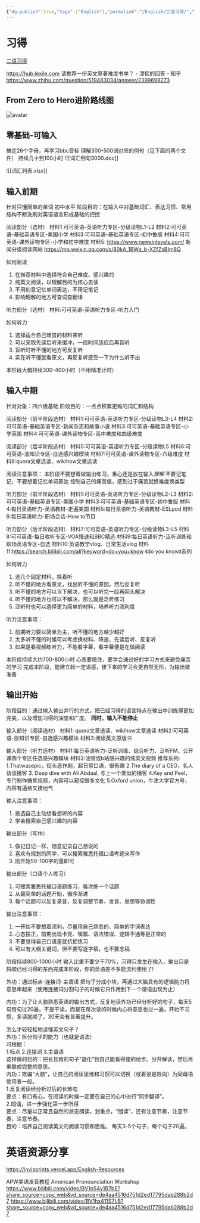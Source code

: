 ```yaml
---
{"dg-publish":true,"tags":["English"],"permalink":"/English/二语习得/","dgPassFrontmatter":true,"created":"2022-04-05T16:55:58.320+08:00","updated":"2023-04-24T21:49:56.983+08:00"}
---
```





# 习得

[二语习得](https://www.wikiwand.com/zh/%E7%AC%AC%E4%BA%8C%E8%AA%9E%E8%A8%80%E7%BF%92%E5%BE%97)

https://hub.lexile.com 
请推荐一份英文原著难度书单？ - 漂摇的回答 - 知乎 https://www.zhihu.com/question/519483034/answer/2399698273

## From Zero to Hero进阶路线图
![avatar](https://i.imgur.com/wZx8NfY.jpeg)





## 零基础-可输入
搞定26个字母，再学习bbc音标
理解300-500词对应的例句（见下面的两个文件）
持续几十到100小时
![[词汇例句3000.doc]]

![[词汇列表.xlsx]]

## 输入前期
针对只懂简单的单词 初中水平 
阶段目的：在输入中对基础词汇、表达习惯、常用结构不断洗刷对英语语言形成基础的把控

阅读部分（选材）
材料1:可可英语-英语听力专区-分级读物L1-L2
材料2:可可英语-基础英语专区-美国小学
材料3:可可英语-基础英语专区-初中鲁版
材料4:可可英语-课外读物专区-小学和初中难度
材料5: https://www.newsinlevels.com/ 新闻分级阅读网站 https://mp.weixin.qq.com/s/80kA_1BWa_b-XZfZxBIm8Q

如何阅读
1. 在推荐材料中选择符合自己难度、感兴趣的
2. 纯英文阅读，以理解目的为核心去读
3. 不用刻意记忆单词表达，不用记笔记
4. 影响理解的地方可查词查翻译

听力部分（选材）
材料:可可英语-英语听力专区-听力入门

如何听力
1. 选择适合自己难度的材料来听
2. 可以采取先读后听来缓冲，一段时间适应后再盲听
3. 盲听时听不懂的地方可反复听
4. 实在听不懂就看原文，再反复听感受一下为什么听不出


本阶段大概持续300-400小时（不用精准计时）


## 输入中期
针对对象：四六级基础
阶段目的：一点点积累更难的词汇和结构

阅读部分（前半阶段选材）
材料1:可可英语-英语听力专区-分级读物L3-L4
材料2:可可英语-基础英语专区-新闻杂志和故事小说
材料3:可可英语-基础英语专区-小学英国
材料4:可可英语-课外读物专区-高中难度和四级难度

阅读部分（后半阶段选材）
材料5:可可英语-英语听力专区-分级读物L5
材料6:可可英语-涨知识专区-自选感兴趣模块
材料7:可可英语-课外读物专区-六级难度
材料8:quora文章选读、wikihow文章选读

阅读注意事项：
本阶段不要想着做输出练习，重心还是放在输入*理解*
不要记笔记，不要想着记忆单词表达
控制自己的痛苦值，感到过于痛苦就换难度换类型

听力部分（前半阶段选材）
材料1:可可英语-英语听力专区-分级读物L2-L3
材料2:可可英语-基础英语专区-美国小学
材料3:可可英语-基础英语专区-初中鲁版
材料4:每日英语听力-英语教材-走遍美国
材料5:每日英语听力-英语教材-ESLpod
材料6:每日英语听力-职场会话-How to节目

听力部分（后半阶段选材）
材料7:可可英语-英语听力专区-分级读物L3-L5
材料8:可可英语-每日收听专区-VOA慢速和BBC精选
材料9:每日英语听力-泛听训练和职场英语专区-自选
材料10:英语教学vlog、日常生活vlog
材料11:https://search.bilibili.com/all?keyword=do+you+know 《do you know》系列

如何听力
1. 选几个固定材料，换着听
2. 听不懂的地方看原文，找出听不懂的原因，然后反复听
3. 听不懂的地方可以当下解决，也可以听完一段再回头解决
4. 听不懂的地方也可以不解决，那么就是泛听练习
5. 泛听时也可以选择更为简单的材料，培养听力流利度

听力注意事项：
1. 前期听力要以简单为主，听不懂的地方越少越好
2. 太多听不懂的时候可以考虑换材料、降速、先读后听、反复听
3. 如果是看视频练听力，不能看字幕，看字幕便是在做阅读

本阶段持续大约700-800小时
心态要稳住，要学会通过好的学习方式来避免痛苦的学习
完成本阶段，能建立起一定语感，接下来的学习会更自然无形，为输出做准备

## 输出开始
阶段目的：通过输入输出并行的方式，把已经习得的语言特点在输出中训练得更加完美，以及增加习得的深度和广度。
**同时，输入不能停止**

输入部分（阅读选材）
材料1: quora文章选读、wikihow文章选读
材料2:可可英语-涨知识专区-自选感兴趣模块
材料3:阅读英文原版书

输入部分（听力选材）
材料1:每日英语听力-泛听训练、综合听力、泛听FM、公开课四个专区任选感兴趣模块
材料2:油管或b站感兴趣的纯英文视频
	推荐系列:
	1.Thatwasepic，街头恶作剧，超日常口语，很有趣
	2.The diary of a CEO，名人访谈播客
	3. Deep dive with Ali Abdaal, 与上一个类似的播客
	4.Key and Peel，专门制作搞笑视频，内容可以窥探很多文化
	5.Oxford union，牛津大学官方号，内容有逼格又接地气


输入注意事项：
1. 挑选自己主动想看想听的内容
2. 学会搜索自己感兴趣的内容


输出部分（写作）
1. 像记日记一样，随意记录自己想说的
2. 喜欢有规划的同学，可以搜索雅思托福口语考题来写作
3. 刚开始50-100字的量即可

输出部分（口语个人练习）
1. 可搜索雅思托福口语题练习，每次练一个话题
2. 从最简单的话题开始，循序渐进
3. 每个话题可以反复录音，反复调整节奏、发音、思想等协调性

输出注意事项：
1. 一开始不要想着流利，尽量用自己熟悉的、简单的字词表达
2. 心态摆正，前期出现卡壳、嘴瓢、语法错误、逻辑不通等是正常的
3. 不要觉得自己口语差就抗拒练习
4. 可以有大纲关键词，但不要写逐字稿，也不要念稿

阶段持续800-1000小时
输入比重不要少于70%，习得只发生在输入，输出只是捋顺已经习得的东西完成本阶段，你的英语差不多能流利使用了!



外功：通过标点-连接词-主谓语 把句子分成小块，再通过大脑具有的逻辑能力将意思串起来（使用连接词分割句子的时候它只作用到下一个谓语出现为止）  

内功：为了让大脑熟悉英语的输出方式，反复地读外功已经分析好的句子，每天5句每句过20遍，不是干读，而是在每次读的时候内心将意思也过一遍，开始不习惯，多读就顺了，30天会有显著提升。

怎么才较轻松地读懂英文句子？  
外功：拆分句子的能力（也就是语法）  
可根据：  
1.标点 2.连接词 3.主谓语  
这样做的目的：把长且难的句子“退化”到自己能看得懂的地步。分开解读，然后再串联成完整的意思。  
内功：欺骗“大脑”，让自己的阅读思维和习惯可以切换（或着说是趋向）为同母语使用者一般。  
1.反复阅读经分析过后的长难句  
要点：有口有心，在阅读的时候一定要在自己的心中进行“同步翻译”。  
2.朗诵，进一步强化第一步所得  
要点：尽量以正常且自然的状态朗读，划重点，“朗读”，还有注意节奏，注意节奏，注意节奏。  
目的：培养自己阅读英文的阅读习惯和思维。
每天3-5个句子，每个句子20遍。



# 英语资源分享

https://invisprints.vercel.app/English-Resources

  
APW美语发音教程 American Pronounciation Workshop
https://www.bilibili.com/video/BV1n54y1B7bE?share_source=copy_web&vd_source=de4aa4516d751d2ed17795dab288b2d7
https://www.bilibili.com/video/BV1hx411S7LB?share_source=copy_web&vd_source=de4aa4516d751d2ed17795dab288b2d7


